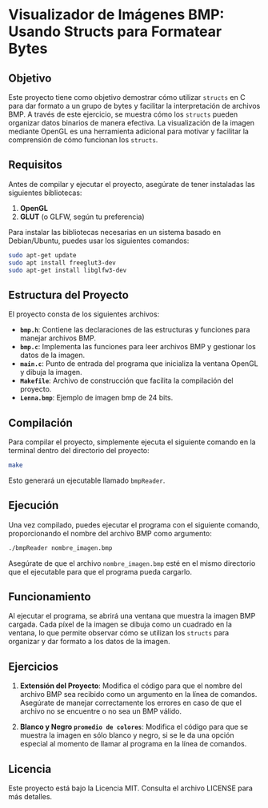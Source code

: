 # Visualizador de Imágenes BMP: Usando Structs para Formatear Bytes

## Objetivo

Este proyecto tiene como objetivo demostrar cómo utilizar `structs` en C para dar formato a un grupo de bytes y facilitar la interpretación de archivos BMP. A través de este ejercicio, se muestra cómo los `structs` pueden organizar datos binarios de manera efectiva. La visualización de la imagen mediante OpenGL es una herramienta adicional para motivar y facilitar la comprensión de cómo funcionan los `structs`.

## Requisitos

Antes de compilar y ejecutar el proyecto, asegúrate de tener instaladas las siguientes bibliotecas:

1. **OpenGL**
2. **GLUT** (o GLFW, según tu preferencia)

Para instalar las bibliotecas necesarias en un sistema basado en Debian/Ubuntu, puedes usar los siguientes comandos:

```bash
sudo apt-get update
sudo apt install freeglut3-dev
sudo apt-get install libglfw3-dev
```

## Estructura del Proyecto

El proyecto consta de los siguientes archivos:

- **`bmp.h`**: Contiene las declaraciones de las estructuras y funciones para manejar archivos BMP.
- **`bmp.c`**: Implementa las funciones para leer archivos BMP y gestionar los datos de la imagen.
- **`main.c`**: Punto de entrada del programa que inicializa la ventana OpenGL y dibuja la imagen.
- **`Makefile`**: Archivo de construcción que facilita la compilación del proyecto.
- **`Lenna.bmp`**: Ejemplo de imagen bmp de 24 bits.

## Compilación

Para compilar el proyecto, simplemente ejecuta el siguiente comando en la terminal dentro del directorio del proyecto:

```bash
make
```

Esto generará un ejecutable llamado `bmpReader`.

## Ejecución

Una vez compilado, puedes ejecutar el programa con el siguiente comando, proporcionando el nombre del archivo BMP como argumento:

```bash
./bmpReader nombre_imagen.bmp
```

Asegúrate de que el archivo `nombre_imagen.bmp` esté en el mismo directorio que el ejecutable para que el programa pueda cargarlo.

## Funcionamiento

Al ejecutar el programa, se abrirá una ventana que muestra la imagen BMP cargada. Cada píxel de la imagen se dibuja como un cuadrado en la ventana, lo que permite observar cómo se utilizan los `structs` para organizar y dar formato a los datos de la imagen.

## Ejercicios

1. **Extensión del Proyecto**: Modifica el código para que el nombre del archivo BMP sea recibido como un argumento en la línea de comandos. Asegúrate de manejar correctamente los errores en caso de que el archivo no se encuentre o no sea un BMP válido.
   
2. **Blanco y Negro `promedio de colores`**: Modifica el código para que se muestra la imagen en sólo blanco y negro, si se le da una opción especial al momento de llamar al programa en la línea de comandos.

## Licencia

Este proyecto está bajo la Licencia MIT. Consulta el archivo LICENSE para más detalles.
